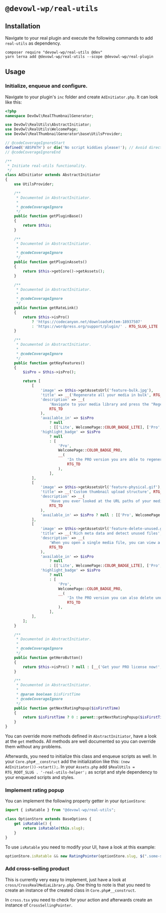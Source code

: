 # `@devowl-wp/real-utils`

## Installation

Navigate to your real plugin and execute the following commands to add `real-utils` as dependency.

```
composer require "devowl-wp/real-utils @dev"
yarn lerna add @devowl-wp/real-utils --scope @devowl-wp/real-plugin
```

## Usage

### Initialize, enqueue and configure.

Navigate to your plugin's `inc` folder and create `AdInitiator.php`. It can look like this:

```php
<?php
namespace DevOwl\RealThumbnailGenerator;

use DevOwl\RealUtils\AbstractInitiator;
use DevOwl\RealUtils\WelcomePage;
use DevOwl\RealThumbnailGenerator\base\UtilsProvider;

// @codeCoverageIgnoreStart
defined('ABSPATH') or die('No script kiddies please!'); // Avoid direct file request
// @codeCoverageIgnoreEnd

/**
 * Initiate real-utils functionality.
 */
class AdInitiator extends AbstractInitiator
{
    use UtilsProvider;

    /**
     * Documented in AbstractInitiator.
     *
     * @codeCoverageIgnore
     */
    public function getPluginBase()
    {
        return $this;
    }

    /**
     * Documented in AbstractInitiator.
     *
     * @codeCoverageIgnore
     */
    public function getPluginAssets()
    {
        return $this->getCore()->getAssets();
    }

    /**
     * Documented in AbstractInitiator.
     *
     * @codeCoverageIgnore
     */
    public function getRateLink()
    {
        return $this->isPro()
            ? 'https://codecanyon.net/downloads#item-18937507'
            : 'https://wordpress.org/support/plugin/' . RTG_SLUG_LITE . '/reviews/#new-post';
    }

    /**
     * Documented in AbstractInitiator.
     *
     * @codeCoverageIgnore
     */
    public function getKeyFeatures()
    {
        $isPro = $this->isPro();

        return [
            [
                'image' => $this->getAssetsUrl('feature-bulk.jpg'),
                'title' => __('Regenerate all your media in bulk', RTG_TD),
                'description' => __(
                    'Navigate to your media library and press the "Regenerate" button. A new dialog will open where you can regenerate your all thumbnails in media library with one click. Fast and efficient!',
                    RTG_TD
                ),
                'available_in' => $isPro
                    ? null
                    : [['Lite', WelcomePage::COLOR_BADGE_LITE], ['Pro', WelcomePage::COLOR_BADGE_PRO]],
                'highlight_badge' => $isPro
                    ? null
                    : [
                        'Pro',
                        WelcomePage::COLOR_BADGE_PRO,
                        __(
                            'In the PRO version you are able to regenerate more than 300 media files, skip existing files and check only specific thumbnail sizes.',
                            RTG_TD
                        ),
                    ],
            ],
            [
                'image' => $this->getAssetsUrl('feature-physical.gif'),
                'title' => __('Custom thumbnail upload structure', RTG_TD),
                'description' => __(
                    'Have you ever looked at the URL paths of your media uploads? Not really expressive. But this is exactly what is important to ensure that your images and the pages on which they are used get a good ranking in search engines. Improve your ranking with physically reordered uploads!',
                    RTG_TD
                ),
                'available_in' => $isPro ? null : [['Pro', WelcomePage::COLOR_BADGE_PRO]],
            ],
            [
                'image' => $this->getAssetsUrl('feature-delete-unused.gif'),
                'title' => __('Rich meta data and detect unused files', RTG_TD),
                'description' => __(
                    'When you open a single media file, you can view a list of all included thumbnail sizes.',
                    RTG_TD
                ),
                'available_in' => $isPro
                    ? null
                    : [['Lite', WelcomePage::COLOR_BADGE_LITE], ['Pro', WelcomePage::COLOR_BADGE_PRO]],
                'highlight_badge' => $isPro
                    ? null
                    : [
                        'Pro',
                        WelcomePage::COLOR_BADGE_PRO,
                        __(
                            'In the PRO version you can also delete unused thumbnail sizes - this can also be done for all files with one click.',
                            RTG_TD
                        ),
                    ],
            ],
        ];
    }

    /**
     * Documented in AbstractInitiator.
     *
     * @codeCoverageIgnore
     */
    public function getHeroButton()
    {
        return $this->isPro() ? null : [__('Get your PRO license now!', RTG_TD), RTG_PRO_VERSION];
    }

    /**
     * Documented in AbstractInitiator.
     *
     * @param boolean $isFirstTime
     * @codeCoverageIgnore
     */
    public function getNextRatingPopup($isFirstTime)
    {
        return $isFirstTime ? 0 : parent::getNextRatingPopup($isFirstTime);
    }
}
```

You can override more methods defined in `AbstractInitiator`, have a look at the `get` methods. All methods are well documented so you can override them without any problems.

Afterwards, you need to initialize this class and enqueue scripts as well. In your `Core.php#__construct` add the initialization like this: `(new AdInitiator())->start();`. In your `Assets.php` add `$RealUtils = RTG_ROOT_SLUG . '-real-utils-helper';` as script and style dependency to your enqueued scripts and styles.

### Implement rating popup

You can implement the following property getter in your `OptionStore`:

```ts
import { isRatable } from "@devowl-wp/real-utils";

class OptionStore extends BaseOptions {
    get isRatable() {
        return isRatable(this.slug);
    }
}
```

To use `isRatable` you need to modify your UI, have a look at this example:

```ts
optionStore.isRatable && new RatingPointer(optionStore.slug, $(".some-selector"));
```

### Add cross-selling product

This is currently very easy to implement, just have a look at `cross/CrossRealMediaLibrary.php`. One thing to note is that you need to create an instance of the created class in `Core.php#__construct`.

In `cross.tsx` you need to check for your action and afterwards create an instance of `CrossSellingPointer`.
